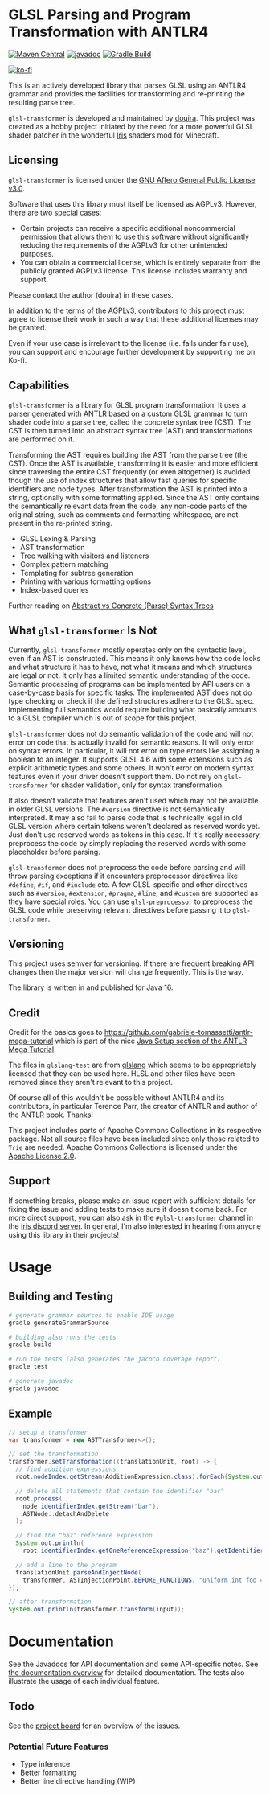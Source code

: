 # GLSL Parsing and Program Transformation with ANTLR4

[![Maven Central](https://maven-badges.herokuapp.com/maven-central/io.github.douira/glsl-transformer/badge.svg)](https://maven-badges.herokuapp.com/maven-central/io.github.douira/glsl-transformer)
[![javadoc](https://javadoc.io/badge2/io.github.douira/glsl-transformer/javadoc.svg)](https://javadoc.io/doc/io.github.douira/glsl-transformer)
[![Gradle Build](https://github.com/douira/glsl-transformer/actions/workflows/gradle.yml/badge.svg)](https://github.com/douira/glsl-transformer/actions/workflows/gradle.yml)

[![ko-fi](https://ko-fi.com/img/githubbutton_sm.svg)](https://ko-fi.com/A0A27Y8FJ)

This is an actively developed library that parses GLSL using an ANTLR4 grammar and provides the facilities for transforming and re-printing the resulting parse tree.

`glsl-transformer` is developed and maintained by [douira](https://github.com/douira). This project was created as a hobby project initiated by the need for a more powerful GLSL shader patcher in the wonderful [Iris](https://github.com/IrisShaders/Iris/) shaders mod for Minecraft.

## Licensing

`glsl-transformer` is licensed under the [GNU Affero General Public License v3.0](https://www.gnu.org/licenses/agpl-3.0.en.html).

Software that uses this library must itself be licensed as AGPLv3. However, there are two special cases:

- Certain projects can receive a specific additional noncommercial permission that allows them to use this software without significantly reducing the requirements of the AGPLv3 for other unintended purposes.
- You can obtain a commercial license, which is entirely separate from the publicly granted AGPLv3 license. This license includes warranty and support.

Please contact the author (douira) in these cases.

In addition to the terms of the AGPLv3, contributors to this project must agree to license their work in such a way that these additional licenses may be granted.

Even if your use case is irrelevant to the license (i.e. falls under fair use), you can support and encourage further development by supporting me on Ko-fi.

## Capabilities

`glsl-transformer` is a library for GLSL program transformation. It uses a parser generated with ANTLR based on a custom GLSL grammar to turn shader code into a parse tree, called the concrete syntax tree (CST). The CST is then turned into an abstract syntax tree (AST) and transformations are performed on it.

Transforming the AST requires building the AST from the parse tree (the CST). Once the AST is available, transforming it is easier and more efficient since traversing the entire CST frequently (or even altogether) is avoided though the use of index structures that allow fast queries for specific identifiers and node types. After transformation the AST is printed into a string, optionally with some formatting applied. Since the AST only contains the semantically relevant data from the code, any non-code parts of the original string, such as comments and formatting whitespace, are not present in the re-printed string.

- GLSL Lexing & Parsing
- AST transformation
- Tree walking with visitors and listeners
- Complex pattern matching
- Templating for subtree generation
- Printing with various formatting options
- Index-based queries

Further reading on [Abstract vs Concrete (Parse) Syntax Trees](https://eli.thegreenplace.net/2009/02/16/abstract-vs-concrete-syntax-trees/)

## What `glsl-transformer` Is Not

Currently, `glsl-transformer` mostly operates only on the syntactic level, even if an AST is constructed. This means it only knows how the code looks and what structure it has to have, not what it means and which structures are legal or not. It only has a limited semantic understanding of the code. Semantic processing of programs can be implemented by API users on a case-by-case basis for specific tasks. The implemented AST does not do type checking or check if the defined structures adhere to the GLSL spec. Implementing full semantics would require building what basically amounts to a GLSL compiler which is out of scope for this project.

`glsl-transformer` does not do semantic validation of the code and will not error on code that is actually invalid for semantic reasons. It will only error on syntax errors. In particular, it will not error on type errors like assigning a boolean to an integer. It supports GLSL 4.6 with some extensions such as explicit arithmetic types and some others. It won't error on modern syntax features even if your driver doesn't support them. Do not rely on `glsl-transformer` for shader validation, only for syntax transformation.

It also doesn't validate that features aren't used which may not be available in older GLSL versions. The `#version` directive is not semantically interpreted. It may also fail to parse code that is technically legal in old GLSL version where certain tokens weren't declared as reserved words yet. Just don't use reserved words as tokens in this case. If it's really necessary, preprocess the code by simply replacing the reserved words with some placeholder before parsing.

`glsl-transformer` does not preprocess the code before parsing and will throw parsing exceptions if it encounters preprocessor directives like `#define`, `#if`, and `#include` etc. A few GLSL-specific and other directives such as `#version`, `#extension`, `#pragma`, `#line`, and `#custom` are supported as they have special roles. You can use [`glsl-preprocessor`](https://github.com/IrisShaders/glsl-preprocessor) to preprocess the GLSL code while preserving relevant directives before passing it to `glsl-transformer`.

## Versioning

This project uses semver for versioning. If there are frequent breaking API changes then the major version will change frequently. This is the way.

The library is written in and published for Java 16.

## Credit

Credit for the basics goes to https://github.com/gabriele-tomassetti/antlr-mega-tutorial which is part of the nice [Java Setup section of the ANTLR Mega Tutorial](https://tomassetti.me/antlr-mega-tutorial/#java-setup).

The files in `glslang-test` are from [glslang](https://github.com/KhronosGroup/glslang/tree/master/Test) which seems to be appropriately licensed that they can be used here. HLSL and other files have been removed since they aren't relevant to this project.

Of course all of this wouldn't be possible without ANTLR4 and its contributors, in particular Terence Parr, the creator of ANTLR and author of the ANTLR book. Thanks!

This project includes parts of Apache Commons Collections in its respective package. Not all source files have been included since only those related to `Trie` are needed. Apache Commons Collections is licensed under the [Apache License 2.0](https://www.apache.org/licenses/LICENSE-2.0).

## Support

If something breaks, please make an issue report with sufficient details for fixing the issue and adding tests to make sure it doesn't come back. For more direct support, you can also ask in the `#glsl-transformer` channel in the [Iris discord server](https://discord.gg/jQJnav2jPu). In general, I'm also interested in hearing from anyone using this library in their projects!

# Usage

## Building and Testing

```bash
# generate grammar sources to enable IDE usage
gradle generateGrammarSource

# building also runs the tests
gradle build

# run the tests (also generates the jacoco coverage report)
gradle test

# generate javadoc
gradle javadoc
```

## Example

```java
// setup a transformer
var transformer = new ASTTransformer<>();

// set the transformation
transformer.setTransformation((translationUnit, root) -> {
  // find addition expressions
  root.nodeIndex.getStream(AdditionExpression.class).forEach(System.out::println);

  // delete all statements that contain the identifier "bar"
  root.process(
    node.identifierIndex.getStream("bar"),
    ASTNode::detachAndDelete
  );

  // find the "baz" reference expression
  System.out.println(
    root.identifierIndex.getOneReferenceExpression("baz").getIdentifier().getName());

  // add a line to the program
  translationUnit.parseAndInjectNode(
    transformer, ASTInjectionPoint.BEFORE_FUNCTIONS, "uniform int foo = 4;");
});

// after transformation
System.out.println(transformer.transform(input));
```

# Documentation

See the Javadocs for API documentation and some API-specific notes. See [the documentation overview](docs/overview.md) for detailed documentation. The tests also illustrate the usage of each individual feature.

## Todo

See the [project board](https://github.com/IrisShaders/glsl-transformer/projects/1) for an overview of the issues.

### Potential Future Features

- Type inference
- Better formatting
- Better line directive handling (WIP)
